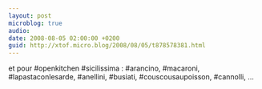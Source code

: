 ```yaml
---
layout: post
microblog: true
audio: 
date: 2008-08-05 02:00:00 +0200
guid: http://xtof.micro.blog/2008/08/05/t878578381.html
---
```

et pour #openkitchen #sicilissima  : #arancino, #macaroni, #lapastaconlesarde, #anellini, #busiati, #couscousaupoisson, #cannolli, ...

